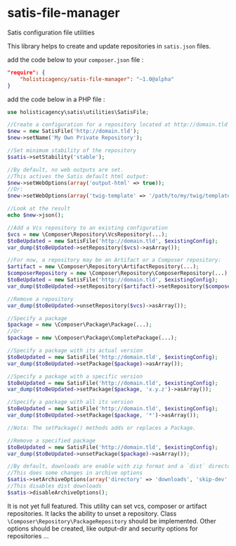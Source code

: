 # satis-file-manager
Satis configuration file utilities

This library helps to create and update repositories in `satis.json` files.

add the code below to your `composer.json` file :
```json
"require": {
    "holisticagency/satis-file-manager": "~1.0@alpha"
}
`````

add the code below in a PHP file :
```php
use holisticagency\satis\utilities\SatisFile;

//Create a configuration for a repository located at http://domain.tld
$new = new SatisFile('http://domain.tld');
$new->setName('My Own Private Repository');

//Set minimum stability of the repository
$satis->setStability('stable');

//By default, no web outputs are set.
//This actives the Satis default html output:
$new->setWebOptions(array('output-html' => true));
//Or:
$new->setWebOptions(array('twig-template' => '/path/to/my/twig/templates'));

//Look at the result
echo $new->json();

//Add a Vcs repository to an existing configuration
$vcs = new \Composer\Repository\VcsRepository(...);
$toBeUpdated = new SatisFile('http://domain.tld', $existingConfig);
var_dump($toBeUpdated->setRepository($vcs)->asArray());

//For now, a repository may be an Artifact or a Composer repository:
$artifact = new \Composer\Repository\ArtifactRepository(...);
$composerRepository = new \Composer\Repository\ComposerRepository(...);
$toBeUpdated = new SatisFile('http://domain.tld', $existingConfig);
var_dump($toBeUpdated->setRepository($artifact)->setRepository($composerRepository)->asArray());

//Remove a repository
var_dump($toBeUpdated->unsetRepository($vcs)->asArray());

//Specify a package
$package = new \Composer\Package\Package(...);
//Or:
$package = new \Composer\Package\CompletePackage(...);

//Specify a package with its actual version
$toBeUpdated = new SatisFile('http://domain.tld', $existingConfig);
var_dump($toBeUpdated->setPackage($package)->asArray());

//Specify a package with a specific version
$toBeUpdated = new SatisFile('http://domain.tld', $existingConfig);
var_dump($toBeUpdated->setPackage($package, 'x.y.z')->asArray());

//Specify a package with all its version
$toBeUpdated = new SatisFile('http://domain.tld', $existingConfig);
var_dump($toBeUpdated->setPackage($package, '*')->asArray());

//Nota: The setPackage() methods adds or replaces a Package.

//Remove a specified package
$toBeUpdated = new SatisFile('http://domain.tld', $existingConfig);
var_dump($toBeUpdated->unsetPackage($package)->asArray());

//By default, downloads are enable with zip format and a `dist` directory.
//This does some changes in archive options
$satis->setArchiveOptions(array('directory' => 'downloads', 'skip-dev' => true));
//This disables dist downloads
$satis->disableArchiveOptions();
```

It is not yet full featured. This utility can set vcs, composer or artifact repositories. It lacks the ability to unset a repository. Class `\Composer\Repository\PackageRepository` should be implemented. Other options should be created, like output-dir and security options for repositories ...
